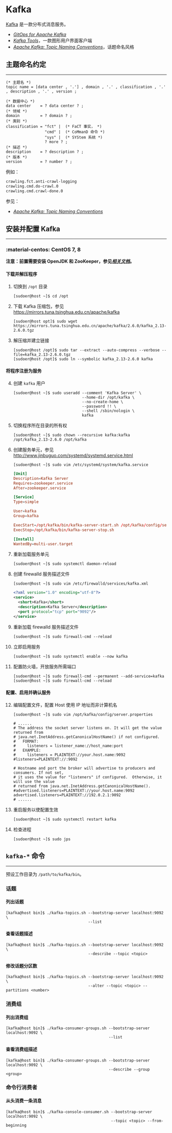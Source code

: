 # Kafka

[Kafka] 是一款分布式消息服务。

*   [*GitOps for Apache Kafka*](https://devshawn.github.io/kafka-gitops/)
*   [*Kafka Tools*](https://kafkatool.com/)，一款图形用户界面客户端
*   [*Apache Kafka: Topic Naming Conventions*](https://devshawn.com/blog/apache-kafka-topic-naming-conventions/)，话题命名风格

## 主题命名约定
---

``` ebnf
(* 主题名 *)
topic name = [data center , '.'] , domain , '.' , classification , '.' , description , '.' , version ;

(* 数据中心 *)
data center    = ? data center ? ;
(* 领域 *)
domain         = ? domain ? ;
(* 类别 *)
classification = "fct" |  (* FaCT 事实， *)
                 "cmd" |  (* CoMmanD 命令 *)
                 "sys" |  (* SYStem 系统 *)
                 ? more ? ;
(* 描述 *)
description    = ? description ? ;
(* 版本 *)
version        = ? number ? ;
```

例如：

``` txt
crawling.fct.anti-crawl-logging
crawling.cmd.do-crawl.0
crawling.cmd.crawl-done.0
```

参见：

*   [*Apache Kafka: Topic Naming Conventions*](https://devshawn.com/blog/apache-kafka-topic-naming-conventions/)

## 安装并配置 Kafka
---

### :material-centos: CentOS 7, 8

**注意：前置需要安装 OpenJDK 和 ZooKeeper，参见[*相关文档*](../ZooKeeper/)。**

#### 下载并解压程序

1.  切换到 `/opt` 目录

    ``` console
    [sudoer@host ~]$ cd /opt
    ```

0.  下载 Kafka 压缩包，参见 <https://mirrors.tuna.tsinghua.edu.cn/apache/kafka>

    ``` console
    [sudoer@host opt]$ sudo wget https://mirrors.tuna.tsinghua.edu.cn/apache/kafka/2.6.0/kafka_2.13-2.6.0.tgz
    ```

0.  解压缩并建立链接

    ``` console
    [sudoer@host /opt]$ sudo tar --extract --auto-compress --verbose --file=kafka_2.13-2.6.0.tgz
    [sudoer@host /opt]$ sudo ln --symbolic kafka_2.13-2.6.0 kafka
    ```

#### 将程序注册为服务

4.  创建 `kafka` 用户

    ``` console
    [sudoer@host ~]$ sudo useradd --comment 'Kafka Server' \
                                  --home-dir /opt/kafka \
                                  --no-create-home \
                                  --password !! \
                                  --shell /sbin/nologin \
                                  kafka
    ```

0.  切换程序所在目录的所有权

    ``` console
    [sudoer@host ~]$ sudo chown --recursive kafka:kafka /opt/kafka_2.13-2.6.0 /opt/kafka
    ```

0.  创建服务单元，参见 <http://www.jinbuguo.com/systemd/systemd.service.html>

    ``` console
    [sudoer@host ~]$ sudo vim /etc/systemd/system/kafka.service
    ```

    ``` toml
    [Unit]
    Description=Kafka Server
    Requires=zookeeper.service
    After=zookeeper.service

    [Service]
    Type=simple

    User=kafka
    Group=kafka

    ExecStart=/opt/kafka/bin/kafka-server-start.sh /opt/kafka/config/server.properties
    ExecStop=/opt/kafka/bin/kafka-server-stop.sh

    [Install]
    WantedBy=multi-user.target
    ```

0.  重新加载服务单元

    ``` console
    [sudoer@host ~]$ sudo systemctl daemon-reload
    ```

0.  创建 firewalld 服务描述文件

    ``` console
    [sudoer@host ~]$ sudo vim /etc/firewalld/services/kafka.xml
    ```

    ``` xml
    <?xml version="1.0" encoding="utf-8"?>
    <service>
      <short>Kafka</short>
      <description>Kafka Server</description>
      <port protocol="tcp" port="9092"/>
    </service>
    ```

0.  重新加载 firewalld 服务描述文件

    ``` console
    [sudoer@host ~]$ sudo firewall-cmd --reload
    ```

0.  立即启用服务

    ``` console
    [sudoer@host ~]$ sudo systemctl enable --now kafka
    ```

0.  配置防火墙，开放服务所需端口

    ``` console
    [sudoer@host ~]$ sudo firewall-cmd --permanent --add-service=kafka
    [sudoer@host ~]$ sudo firewall-cmd --reload
    ```

#### 配置、启用并确认服务

12. 编辑配置文件，配置 Host 使用 IP 地址而非计算机名

    ``` console
    [sudoer@host ~]$ sudo vim /opt/kafka/config/server.properties
    ```

    ``` properties
    # ......
    # The address the socket server listens on. It will get the value returned from 
    # java.net.InetAddress.getCanonicalHostName() if not configured.
    #   FORMAT:
    #     listeners = listener_name://host_name:port
    #   EXAMPLE:
    #     listeners = PLAINTEXT://your.host.name:9092
    #listeners=PLAINTEXT://:9092
    
    # Hostname and port the broker will advertise to producers and consumers. If not set, 
    # it uses the value for "listeners" if configured.  Otherwise, it will use the value
    # returned from java.net.InetAddress.getCanonicalHostName().
    #advertised.listeners=PLAINTEXT://your.host.name:9092
    advertised.listeners=PLAINTEXT://192.0.2.1:9092
    # ......
    ```

0.  重启服务以使配置生效

    ``` console
    [sudoer@host ~]$ sudo systemctl restart kafka
    ```

0.  检查进程

    ``` console
    [sudoer@host ~]$ sudo jps
    ```

## `kafka-*` 命令
---

预设工作目录为 `/path/to/kafka/bin`。

### 话题

#### 列出话题

``` console
[kafka@host bin]$ ./kafka-topics.sh --bootstrap-server localhost:9092 \
                                    --list
```

#### 查看话题描述

``` console
[kafka@host bin]$ ./kafka-topics.sh --bootstrap-server localhost:9092 \
                                    --describe --topic <topic>
```

#### 修改话题分区数

``` console
[kafka@host bin]$ ./kafka-topics.sh --bootstrap-server localhost:9092 \
                                    --alter --topic <topic> --partitions <number>
```

### 消费组

#### 列出消费组

``` console
[kafka@host bin]$ ./kafka-consumer-groups.sh --bootstrap-server localhost:9092 \
                                             --list
```

#### 查看消费组描述

``` console
[kafka@host bin]$ ./kafka-consumer-groups.sh --bootstrap-server localhost:9092 \
                                             --describe --group <group>
```

### 命令行消费者

#### 从头消费一条消息

``` console
[kafka@host bin]$ ./kafka-console-consumer.sh --bootstrap-server localhost:9092 \
                                              --topic <topic> --from-beginning
```

<!----------------------------------------------------------------------------->

[Kafka]: https://kafka.apache.org/
